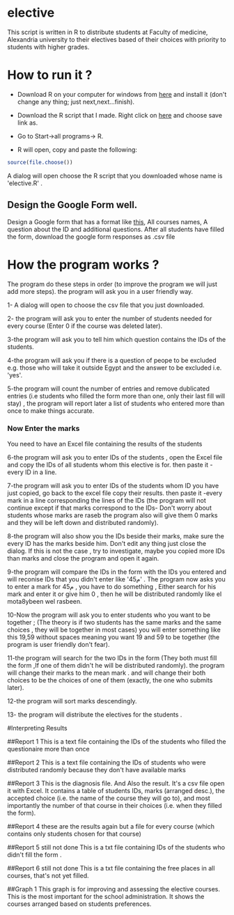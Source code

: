 # elective
This script is written in R to distribute students at Faculty of medicine, Alexandria university to their electives based of their choices with priority to students with higher grades.

# How to run it ?

* Download R on your computer for windows from [here](https://cran.r-project.org/bin/windows/base/R-3.3.1-win.exe) and install it (don't change any thing; just next,next...finish).

* Download the R script that I made. Right click on [here](https://raw.githubusercontent.com/ahmedelmahy/elective/master/elective.R) and choose save link as.

* Go to Start->all programs-> R.

* R will open, copy and paste the following:
```R
source(file.choose())
```
A dialog will open choose the R script that you downloaded whose name is 'elective.R' .


## Design the Google Form well.
Design a Google form that has a format like [this](https://docs.google.com/forms/d/e/1FAIpQLSdZWX7qiIEo-gFScxqoMNtq2hnE7jsE7dwIwrjn-adwGxhiuw/viewform), All courses names, A question about the ID and additional questions. After all students have filled the form, download the google form responses as .csv file

# How the program works ?
The program do these steps in order (to improve the program we will just add more steps). the program will ask you in a user friendly way.

1- A dialog will open to choose the csv file that you just downloaded.

2- the program will ask you to enter the number of students needed for every course (Enter 0 if the course was deleted later).

3-the program will ask you to tell him which question contains the IDs of the students.

4-the program will ask you if there is a question of peope to be excluded e.g. those who will take it outside Egypt and the answer to be excluded i.e. 'yes'.

5-the program will count the number of entries and remove dublicated entries (i.e students who filled the form more than one, only their last fill will stay) , the program will report later a list of students who entered more than once to make things accurate.

### Now Enter the marks
You need to have an Excel file containing the results of the students

6-the program will ask you to enter IDs of the students , open the Excel file and copy the IDs of all students whom this elective is for.  then paste it -every ID in a line.

7-the program will ask you to enter IDs of the students whom ID you have just copied, go back to the excel file copy their results. then paste it -every mark in a line corresponding the lines of the IDs (the program will not continue except if that marks correspond to the IDs- Don't worry about students whose marks are  raseb the program also will give them 0 marks and they will be left down and distributed randomly).

8-the program will also show you the IDs beside their marks, make sure the every ID has the marks beside him. Don't edit any thing just close the dialog. If this is not the case , try to investigate, maybe you copied more IDs than marks and close the program and open it again.

9-the program will compare the IDs in the form with the IDs you entered and will reconise IDs that you didn't enter like 'م45'
. The program now asks you to enter a mark for م45 , you have to do something , Either search for his mark and enter it or give him 0 , then he will be distributed randomly like el mota8ybeen wel rasbeen.

10-Now the program will ask you to enter students who you want to be together ;
(The theory is if two students has the same marks and the same choices , they will be together in most cases)
you will enter something like this    19,59    without spaces meaning you want 19 and 59 to be together (the program is user friendly don't fear).


11-the program will search for the two IDs in the form (They both must fill the form ,If one of them didn't he will be distributed randomly). the program will change their marks to the mean mark . and will change their both choices to be the choices of one of them (exactly, the one who submits later).

12-the program will sort marks descendingly.

13- the program will distribute the electives for the students .

#Interpreting Results

##Report 1
This is a text file containing the IDs of the students who filled the questionaire more than once


##Report 2
This is a text file containing the IDs of students who were distributed randomly because they don't have available marks

##Report 3
This is the diagnosis file. And Also the result. It's a csv file open it with Excel. It contains a table of students IDs, marks (arranged desc.), the accepted choice (i.e. the name of the course they will go to), and most importantly the number of that  course in their choices (i.e. when they filled the form).

##Report 4
these are the results again but a file for every course (which contains only students chosen for that course)

##Report 5 still not done
This is a txt file containing IDs of the students who didn't fill the form .

##Report 6 still not done
This is a txt file containing the free places in all courses, that's not yet filled.

##Graph 1
This graph is for improving and assessing the elective courses.  This is the most important for the school administration. It shows the courses arranged based on students preferences. 



